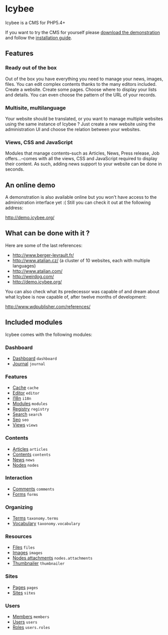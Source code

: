 # Icybee

Icybee is a CMS for PHP5.4+

If you want to try the CMS for yourself please [download the demonstration](http://icybee.org/icybee-demo-latest.zip)
and follow the [installation guide](https://github.com/Icybee/Icybee/wiki/Installation-guide-for-Icybee%27s-epic-demonstration).





## Features





### Ready out of the box

Out of the box you have everything you need to manage your news, images, files. You can edit
complex contents thanks to the many editors included. Create a website. Create some pages. Choose
where to display your lists and details. You can even choose the pattern of the URL of your
records.



### Multisite, multilanguage

Your website should be translated, or you want to manage multiple websites using the same instance
of Icybee ? Just create a new website using the administration UI and choose the relation between
your websites.



### Views, CSS and JavaScript

Modules that manage contents–such as Articles, News, Press release, Job offers...–comes with all
the views, CSS and JavaScript required to display their content. As such, adding news support to
your website can be done in seconds.




An online demo
--------------

A demonstration is also available online but you won't have access to the administration interface yet :( Still you can check it out at the following address:

<http://demo.icybee.org/>




What can be done with it ?
--------------------------

Here are some of the last references:

- <http://www.berger-levrault.fr/>
- <http://www.atalian.cz/> (a cluster of 10 websites, each with multiple languages)
- <http://www.atalian.com/>
- <http://weirdog.com/>
- <http://demo.icybee.org/>

You can also check what its predecessor was capable of and dream about what Icybee is now
capable of, after twelve months of development:

<http://www.wdpublisher.com/references/>





Included modules
----------------

Icybee comes with the following modules:



### Dashboard

- [Dashboard](https://github.com/Icybee/Icybee/tree/master/modules/dashboard) `dashboard`
- [Journal](https://github.com/Icybee/Icybee/tree/master/modules/journal) `journal`



### Features

- [Cache](https://github.com/Icybee/Icybee/tree/master/modules/cache) `cache`
- [Editor](https://github.com/Icybee/Icybee/tree/master/modules/editor) `editor`
- [I18n](https://github.com/Icybee/Icybee/tree/master/modules/) `i18n`
- [Modules](https://github.com/Icybee/Icybee/tree/master/modules/modules) `modules`
- [Registry](https://github.com/Icybee/Icybee/tree/master/modules/registry) `registry`
- [Search](https://github.com/Icybee/Icybee/tree/master/modules/search) `search`
- [Seo](https://github.com/Icybee/Icybee/tree/master/modules/seo) `seo`
- [Views](https://github.com/Icybee/Icybee/tree/master/modules/views) `views`



### Contents

- [Articles](https://github.com/Icybee/Icybee/tree/master/modules/articles) `articles`
- [Contents](https://github.com/Icybee/Icybee/tree/master/modules/contents) `contents`
- [News](https://github.com/Icybee/Icybee/tree/master/modules/news) `news`
- [Nodes](https://github.com/Icybee/Icybee/tree/master/modules/nodes) `nodes`



### Interaction

- [Comments](https://github.com/Icybee/Icybee/tree/master/modules/comments) `comments`
- [Forms](https://github.com/Icybee/Icybee/tree/master/modules/forms) `forms`



### Organizing

- [Terms](https://github.com/Icybee/Icybee/tree/master/modules/taxonomy.terms) `taxonomy.terms`
- [Vocabulary](https://github.com/Icybee/Icybee/tree/master/modules/taxonomy.vocabulary) `taxonomy.vocabulary`



### Resources

- [Files](https://github.com/Icybee/Icybee/tree/master/modules/files) `files`
- [Images](https://github.com/Icybee/Icybee/tree/master/modules/images) `images`
- [Nodes attachments](https://github.com/Icybee/Icybee/tree/master/modules/nodes.attachments) `nodes.attachments`
- [Thumbnailer](https://github.com/Icybee/Icybee/tree/master/modules/thumbnailer) `thumbnailer`



### Sites

- [Pages](https://github.com/Icybee/Icybee/tree/master/modules/pages) `pages`
- [Sites](https://github.com/Icybee/Icybee/tree/master/modules/sites) `sites`



### Users

- [Members](https://github.com/Icybee/Icybee/tree/master/modules/members) `members`
- [Users](https://github.com/Icybee/Icybee/tree/master/modules/users) `users`
- [Roles](https://github.com/Icybee/Icybee/tree/master/modules/users.roles) `users.roles`
